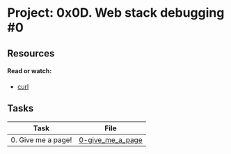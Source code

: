# Project: 0x0D. Web stack debugging #0

## Resources

#### Read or watch:

* [curl]()
## Tasks

| Task | File |
| ---- | ---- |
| 0. Give me a page! | [0-give_me_a_page](./0-give_me_a_page) |

